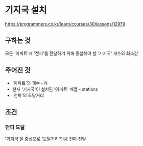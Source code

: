 # 기지국 설치
https://programmers.co.kr/learn/courses/30/lessons/12979
## 구하는 것
모든 '아파트'에 '전파'를 전달하기 위해 증설해야 할 '기지국' 개수의 최소값
## 주어진 것
- '아파트'의 개수 - N
- 현재 '기지국'이 설치된 '아파트' 배열 - stations 
- '전파'의 도달거리
## 조건
### 전파 도달
'기지국'을 중심으로 '도달거리'만큼 전파 전달